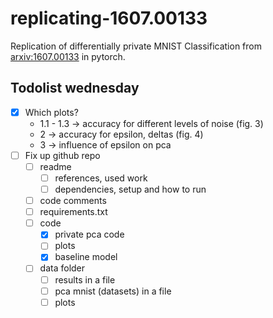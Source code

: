 # replicating-1607.00133
Replication of differentially private MNIST Classification from [arxiv:1607.00133](https://arxiv.org/abs/1607.00133) in pytorch.

## Todolist wednesday
- [X] Which plots?
  - 1.1 - 1.3 -> accuracy for different levels of noise (fig. 3)
  - 2 -> accuracy for epsilon, deltas (fig. 4)
  - 3 -> influence of epsilon on pca 
- [ ] Fix up github repo
  - [ ] readme
    - [ ] references, used work
    - [ ] dependencies, setup and how to run
  - [ ] code comments 
  - [ ] requirements.txt
  - [ ] code 
    - [x] private pca code
    - [ ] plots
    - [x] baseline model
  - [ ] data folder
    - [ ] results in a file 
    - [ ] pca mnist (datasets) in a file
    - [ ] plots
